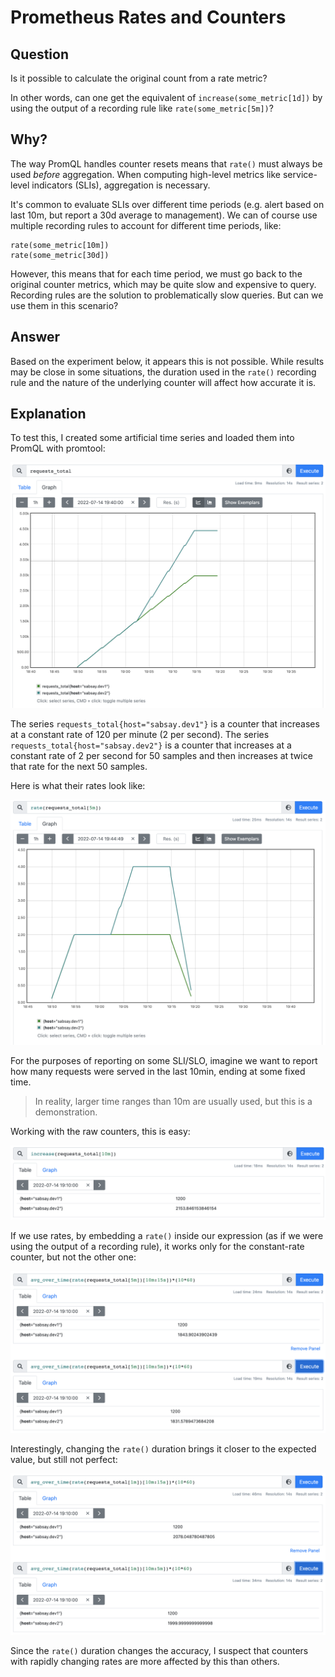 # Prometheus Rates and Counters

## Question

Is it possible to calculate the original count from a rate metric?

In other words, can one get the equivalent of `increase(some_metric[1d])` by using the output of a recording rule like `rate(some_metric[5m])`?

## Why?

The way PromQL handles counter resets means that `rate()` must always be used _before_ aggregation.
When computing high-level metrics like service-level indicators (SLIs), aggregation is necessary.

It's common to evaluate SLIs over different time periods (e.g. alert based on last 10m, but report a 30d average to management).
We can of course use multiple recording rules to account for different time periods, like:

    rate(some_metric[10m])
    rate(some_metric[30d])

However, this means that for each time period, we must go back to the original counter metrics, which may be quite slow and expensive to query.
Recording rules are the solution to problematically slow queries.
But can we use them in this scenario?

## Answer

Based on the experiment below, it appears this is not possible.
While results may be close in some situations,
the duration used in the `rate()` recording rule and the nature of the underlying counter will affect how accurate it is.

## Explanation

To test this, I created some artificial time series and loaded them into PromQL with promtool:

![image](./imgs/requests_total.png)

The series `requests_total{host="sabsay.dev1"}` is a counter that increases at a constant rate of 120 per minute (2 per second).
The series `requests_total{host="sabsay.dev2"}` is a counter that increases at a constant rate of 2 per second for 50 samples and then increases at twice that rate for the next 50 samples.

Here is what their rates look like:

![image](./imgs/rate_5m.png)

For the purposes of reporting on some SLI/SLO, imagine we want to report how many requests were served in the last 10min, ending at some fixed time.

> In reality, larger time ranges than 10m are usually used, but this is a demonstration.

Working with the raw counters, this is easy:

![image](./imgs/increase_10m.png)

If we use rates, by embedding a `rate()` inside our expression (as if we were using the output of a recording rule),
it works only for the constant-rate counter, but not the other one:

![image](./imgs/count_from_rate.png)

Interestingly, changing the `rate()` duration brings it closer to the expected value, but still not perfect:

![image](./imgs/count_from_rate_1m.png)

Since the `rate()` duration changes the accuracy, I suspect that counters with rapidly changing rates are more affected by this than others.
